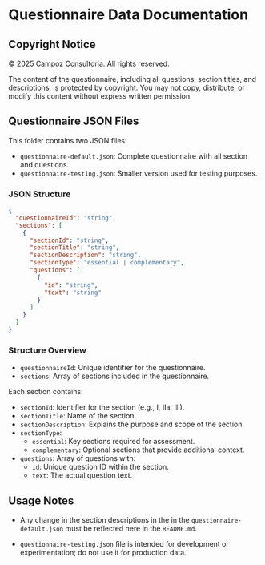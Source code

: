 # Questionnaire Data Documentation

## Copyright Notice

© 2025 Campoz Consultoria. All rights reserved.

The content of the questionnaire, including all questions, section titles, and descriptions, is protected by copyright. You may not copy, distribute, or modify this content without express written permission.

## Questionnaire JSON Files

This folder contains two JSON files:
- ``questionnaire-default.json``: Complete questionnaire with all section and questions.
- ``questionnaire-testing.json``: Smaller version used for testing purposes. 

### JSON Structure

```json
{
  "questionnaireId": "string",
  "sections": [
    {
      "sectionId": "string",
      "sectionTitle": "string",
      "sectionDescription": "string",
      "sectionType": "essential | complementary",
      "questions": [
        {
          "id": "string",
          "text": "string"
        }
      ]
    }
  ]
}
```

### Structure Overview
- ``questionnaireId``: Unique identifier for the questionnaire.
- ``sections``: Array of sections included in the questionnaire.

Each section contains:

- ``sectionId``: Identifier for the section (e.g., I, IIa, III).
- ``sectionTitle``: Name of the section.
- ``sectionDescription``: Explains the purpose and scope of the section.
- ``sectionType``:
	- ``essential``: Key sections required for assessment.
	- ``complementary``: Optional sections that provide additional context.
- ``questions``: Array of questions with:
	- ``id``: Unique question ID within the section.
	- ``text``: The actual question text.

## Usage Notes
- Any change in the section descriptions in the in the ``questionnaire-default.json`` must be reflected here in the ``README.md``.

- ``questionnaire-testing.json`` file is intended for development or experimentation; do not use it for production data.

